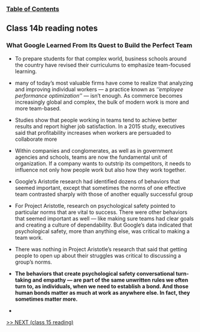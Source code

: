 
### [Table of Contents](https://wondwosentsige.github.io/reading-notes/Code-201/Home)

## Class 14b reading notes

### What Google Learned From Its Quest to Build the Perfect Team

- To prepare students for that complex world, business schools around the country have revised their curriculums to emphasize team-focused learning.

- many of today’s most valuable firms have come to realize that analyzing and improving individual workers ­— a practice known as _‘‘employee performance optimization’_’ — isn’t enough. As commerce becomes increasingly global and complex, the bulk of modern work is more and more team-based.

- Studies show that people working in teams tend to achieve better results and report higher job satisfaction. In a 2015 study, executives said that profitability increases when workers are persuaded to collaborate more

- Within companies and conglomerates, as well as in government agencies and schools, teams are now the fundamental unit of organization. If a company wants to outstrip its competitors, it needs to influence not only how people work but also how they work together.

- Google’s Aristotle research had identified dozens of behaviors that seemed important, except that sometimes the norms of one effective team contrasted sharply with those of another equally successful group

- For Project Aristotle, research on psychological safety pointed to particular norms that are vital to success. There were other behaviors that seemed important as well — like making sure teams had clear goals and creating a culture of dependability. But Google’s data indicated that psychological safety, more than anything else, was critical to making a team work.

- There was nothing in Project Aristotle’s research that said that getting people to open up about their struggles was critical to discussing a group’s norms.

- **The behaviors that create psychological safety  conversational turn-taking and empathy — are part of the same unwritten rules we often turn to, as individuals, when we need to establish a bond. And those human bonds matter as much at work as anywhere else. In fact, they sometimes matter more.**

- 
























[>> NEXT (class 15 reading)](https://wondwosentsige.github.io/reading-notes/Code-201/class-15)


